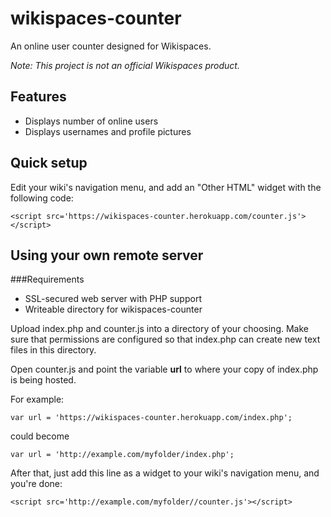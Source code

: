 # wikispaces-counter 

An online user counter designed for Wikispaces.

*Note: This project is not an official Wikispaces product.*

## Features
* Displays number of online users
* Displays usernames and profile pictures

## Quick setup
Edit your wiki's navigation menu, and add an "Other HTML" widget with the following code:


````
<script src='https://wikispaces-counter.herokuapp.com/counter.js'></script>
````

## Using your own remote server
###Requirements
* SSL-secured web server with PHP support
* Writeable directory for wikispaces-counter

Upload index.php and counter.js into a directory of your choosing. Make sure that permissions are configured so that index.php can create new text files in this directory.

Open counter.js and point the variable **url** to where your copy of index.php is being hosted.

For example:
````
var url = 'https://wikispaces-counter.herokuapp.com/index.php';
````

could become
````
var url = 'http://example.com/myfolder/index.php';
````

After that, just add this line as a widget to your wiki's navigation menu, and you're done:
````
<script src='http://example.com/myfolder//counter.js'></script>
````